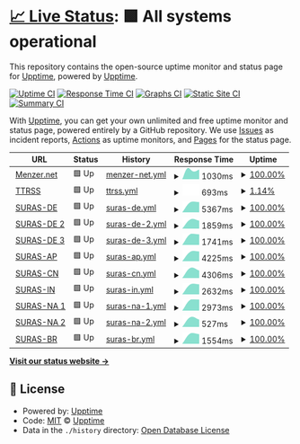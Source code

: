 # [📈 Live Status](https://upptime.github.io/upptime): <!--live status--> **🟩 All systems operational**

This repository contains the open-source uptime monitor and status page for [Upptime](https://upptime.js.org), powered by [Upptime](https://github.com/upptime/upptime).

[![Uptime CI](https://github.com/cxt666/upptime/workflows/Uptime%20CI/badge.svg)](https://github.com/cxt666/upptime/actions?query=workflow%3A%22Uptime+CI%22)
[![Response Time CI](https://github.com/cxt666/upptime/workflows/Response%20Time%20CI/badge.svg)](https://github.com/cxt666/upptime/actions?query=workflow%3A%22Response+Time+CI%22)
[![Graphs CI](https://github.com/cxt666/upptime/workflows/Graphs%20CI/badge.svg)](https://github.com/cxt666/upptime/actions?query=workflow%3A%22Graphs+CI%22)
[![Static Site CI](https://github.com/cxt666/upptime/workflows/Static%20Site%20CI/badge.svg)](https://github.com/cxt666/upptime/actions?query=workflow%3A%22Static+Site+CI%22)
[![Summary CI](https://github.com/cxt666/upptime/workflows/Summary%20CI/badge.svg)](https://github.com/cxt666/upptime/actions?query=workflow%3A%22Summary+CI%22)

With [Upptime](https://upptime.js.org), you can get your own unlimited and free uptime monitor and status page, powered entirely by a GitHub repository. We use [Issues](https://github.com/upptime/upptime/issues) as incident reports, [Actions](https://github.com/cxt666/upptime/actions) as uptime monitors, and [Pages](https://upptime.github.io/upptime) for the status page.

<!--start: status pages-->
<!-- This summary is generated by Upptime (https://github.com/upptime/upptime) -->
<!-- Do not edit this manually, your changes will be overwritten -->
<!-- prettier-ignore -->
| URL | Status | History | Response Time | Uptime |
| --- | ------ | ------- | ------------- | ------ |
| <img alt="" src="https://favicons.githubusercontent.com/menzer.net" height="13"> [Menzer.net](http://menzer.net) | 🟩 Up | [menzer-net.yml](https://github.com/cxt666/upptime/commits/HEAD/history/menzer-net.yml) | <details><summary><img alt="Response time graph" src="./graphs/menzer-net/response-time-week.png" height="20"> 1030ms</summary><br><a href="https://cxt666.github.io/upptime/history/menzer-net"><img alt="Response time 1030" src="https://img.shields.io/endpoint?url=https%3A%2F%2Fraw.githubusercontent.com%2Fcxt666%2Fupptime%2FHEAD%2Fapi%2Fmenzer-net%2Fresponse-time.json"></a><br><a href="https://cxt666.github.io/upptime/history/menzer-net"><img alt="24-hour response time 1030" src="https://img.shields.io/endpoint?url=https%3A%2F%2Fraw.githubusercontent.com%2Fcxt666%2Fupptime%2FHEAD%2Fapi%2Fmenzer-net%2Fresponse-time-day.json"></a><br><a href="https://cxt666.github.io/upptime/history/menzer-net"><img alt="7-day response time 1030" src="https://img.shields.io/endpoint?url=https%3A%2F%2Fraw.githubusercontent.com%2Fcxt666%2Fupptime%2FHEAD%2Fapi%2Fmenzer-net%2Fresponse-time-week.json"></a><br><a href="https://cxt666.github.io/upptime/history/menzer-net"><img alt="30-day response time 1030" src="https://img.shields.io/endpoint?url=https%3A%2F%2Fraw.githubusercontent.com%2Fcxt666%2Fupptime%2FHEAD%2Fapi%2Fmenzer-net%2Fresponse-time-month.json"></a><br><a href="https://cxt666.github.io/upptime/history/menzer-net"><img alt="1-year response time 1030" src="https://img.shields.io/endpoint?url=https%3A%2F%2Fraw.githubusercontent.com%2Fcxt666%2Fupptime%2FHEAD%2Fapi%2Fmenzer-net%2Fresponse-time-year.json"></a></details> | <details><summary><a href="https://cxt666.github.io/upptime/history/menzer-net">100.00%</a></summary><a href="https://cxt666.github.io/upptime/history/menzer-net"><img alt="All-time uptime 100.00%" src="https://img.shields.io/endpoint?url=https%3A%2F%2Fraw.githubusercontent.com%2Fcxt666%2Fupptime%2FHEAD%2Fapi%2Fmenzer-net%2Fuptime.json"></a><br><a href="https://cxt666.github.io/upptime/history/menzer-net"><img alt="24-hour uptime 100.00%" src="https://img.shields.io/endpoint?url=https%3A%2F%2Fraw.githubusercontent.com%2Fcxt666%2Fupptime%2FHEAD%2Fapi%2Fmenzer-net%2Fuptime-day.json"></a><br><a href="https://cxt666.github.io/upptime/history/menzer-net"><img alt="7-day uptime 100.00%" src="https://img.shields.io/endpoint?url=https%3A%2F%2Fraw.githubusercontent.com%2Fcxt666%2Fupptime%2FHEAD%2Fapi%2Fmenzer-net%2Fuptime-week.json"></a><br><a href="https://cxt666.github.io/upptime/history/menzer-net"><img alt="30-day uptime 100.00%" src="https://img.shields.io/endpoint?url=https%3A%2F%2Fraw.githubusercontent.com%2Fcxt666%2Fupptime%2FHEAD%2Fapi%2Fmenzer-net%2Fuptime-month.json"></a><br><a href="https://cxt666.github.io/upptime/history/menzer-net"><img alt="1-year uptime 100.00%" src="https://img.shields.io/endpoint?url=https%3A%2F%2Fraw.githubusercontent.com%2Fcxt666%2Fupptime%2FHEAD%2Fapi%2Fmenzer-net%2Fuptime-year.json"></a></details>
| <img alt="" src="https://favicons.githubusercontent.com/reader.mnzr.de" height="13"> [TTRSS](https://reader.mnzr.de) | 🟩 Up | [ttrss.yml](https://github.com/cxt666/upptime/commits/HEAD/history/ttrss.yml) | <details><summary><img alt="Response time graph" src="./graphs/ttrss/response-time-week.png" height="20"> 693ms</summary><br><a href="https://cxt666.github.io/upptime/history/ttrss"><img alt="Response time 693" src="https://img.shields.io/endpoint?url=https%3A%2F%2Fraw.githubusercontent.com%2Fcxt666%2Fupptime%2FHEAD%2Fapi%2Fttrss%2Fresponse-time.json"></a><br><a href="https://cxt666.github.io/upptime/history/ttrss"><img alt="24-hour response time 693" src="https://img.shields.io/endpoint?url=https%3A%2F%2Fraw.githubusercontent.com%2Fcxt666%2Fupptime%2FHEAD%2Fapi%2Fttrss%2Fresponse-time-day.json"></a><br><a href="https://cxt666.github.io/upptime/history/ttrss"><img alt="7-day response time 693" src="https://img.shields.io/endpoint?url=https%3A%2F%2Fraw.githubusercontent.com%2Fcxt666%2Fupptime%2FHEAD%2Fapi%2Fttrss%2Fresponse-time-week.json"></a><br><a href="https://cxt666.github.io/upptime/history/ttrss"><img alt="30-day response time 693" src="https://img.shields.io/endpoint?url=https%3A%2F%2Fraw.githubusercontent.com%2Fcxt666%2Fupptime%2FHEAD%2Fapi%2Fttrss%2Fresponse-time-month.json"></a><br><a href="https://cxt666.github.io/upptime/history/ttrss"><img alt="1-year response time 693" src="https://img.shields.io/endpoint?url=https%3A%2F%2Fraw.githubusercontent.com%2Fcxt666%2Fupptime%2FHEAD%2Fapi%2Fttrss%2Fresponse-time-year.json"></a></details> | <details><summary><a href="https://cxt666.github.io/upptime/history/ttrss">1.14%</a></summary><a href="https://cxt666.github.io/upptime/history/ttrss"><img alt="All-time uptime 1.14%" src="https://img.shields.io/endpoint?url=https%3A%2F%2Fraw.githubusercontent.com%2Fcxt666%2Fupptime%2FHEAD%2Fapi%2Fttrss%2Fuptime.json"></a><br><a href="https://cxt666.github.io/upptime/history/ttrss"><img alt="24-hour uptime 1.14%" src="https://img.shields.io/endpoint?url=https%3A%2F%2Fraw.githubusercontent.com%2Fcxt666%2Fupptime%2FHEAD%2Fapi%2Fttrss%2Fuptime-day.json"></a><br><a href="https://cxt666.github.io/upptime/history/ttrss"><img alt="7-day uptime 1.14%" src="https://img.shields.io/endpoint?url=https%3A%2F%2Fraw.githubusercontent.com%2Fcxt666%2Fupptime%2FHEAD%2Fapi%2Fttrss%2Fuptime-week.json"></a><br><a href="https://cxt666.github.io/upptime/history/ttrss"><img alt="30-day uptime 1.14%" src="https://img.shields.io/endpoint?url=https%3A%2F%2Fraw.githubusercontent.com%2Fcxt666%2Fupptime%2FHEAD%2Fapi%2Fttrss%2Fuptime-month.json"></a><br><a href="https://cxt666.github.io/upptime/history/ttrss"><img alt="1-year uptime 1.14%" src="https://img.shields.io/endpoint?url=https%3A%2F%2Fraw.githubusercontent.com%2Fcxt666%2Fupptime%2FHEAD%2Fapi%2Fttrss%2Fuptime-year.json"></a></details>
| <img alt="" src="https://favicons.githubusercontent.com/de-emea-vpn.schaeffler.com" height="13"> [SURAS-DE](https://de-emea-vpn.schaeffler.com/vpn) | 🟩 Up | [suras-de.yml](https://github.com/cxt666/upptime/commits/HEAD/history/suras-de.yml) | <details><summary><img alt="Response time graph" src="./graphs/suras-de/response-time-week.png" height="20"> 5367ms</summary><br><a href="https://cxt666.github.io/upptime/history/suras-de"><img alt="Response time 5367" src="https://img.shields.io/endpoint?url=https%3A%2F%2Fraw.githubusercontent.com%2Fcxt666%2Fupptime%2FHEAD%2Fapi%2Fsuras-de%2Fresponse-time.json"></a><br><a href="https://cxt666.github.io/upptime/history/suras-de"><img alt="24-hour response time 5367" src="https://img.shields.io/endpoint?url=https%3A%2F%2Fraw.githubusercontent.com%2Fcxt666%2Fupptime%2FHEAD%2Fapi%2Fsuras-de%2Fresponse-time-day.json"></a><br><a href="https://cxt666.github.io/upptime/history/suras-de"><img alt="7-day response time 5367" src="https://img.shields.io/endpoint?url=https%3A%2F%2Fraw.githubusercontent.com%2Fcxt666%2Fupptime%2FHEAD%2Fapi%2Fsuras-de%2Fresponse-time-week.json"></a><br><a href="https://cxt666.github.io/upptime/history/suras-de"><img alt="30-day response time 5367" src="https://img.shields.io/endpoint?url=https%3A%2F%2Fraw.githubusercontent.com%2Fcxt666%2Fupptime%2FHEAD%2Fapi%2Fsuras-de%2Fresponse-time-month.json"></a><br><a href="https://cxt666.github.io/upptime/history/suras-de"><img alt="1-year response time 5367" src="https://img.shields.io/endpoint?url=https%3A%2F%2Fraw.githubusercontent.com%2Fcxt666%2Fupptime%2FHEAD%2Fapi%2Fsuras-de%2Fresponse-time-year.json"></a></details> | <details><summary><a href="https://cxt666.github.io/upptime/history/suras-de">100.00%</a></summary><a href="https://cxt666.github.io/upptime/history/suras-de"><img alt="All-time uptime 100.00%" src="https://img.shields.io/endpoint?url=https%3A%2F%2Fraw.githubusercontent.com%2Fcxt666%2Fupptime%2FHEAD%2Fapi%2Fsuras-de%2Fuptime.json"></a><br><a href="https://cxt666.github.io/upptime/history/suras-de"><img alt="24-hour uptime 100.00%" src="https://img.shields.io/endpoint?url=https%3A%2F%2Fraw.githubusercontent.com%2Fcxt666%2Fupptime%2FHEAD%2Fapi%2Fsuras-de%2Fuptime-day.json"></a><br><a href="https://cxt666.github.io/upptime/history/suras-de"><img alt="7-day uptime 100.00%" src="https://img.shields.io/endpoint?url=https%3A%2F%2Fraw.githubusercontent.com%2Fcxt666%2Fupptime%2FHEAD%2Fapi%2Fsuras-de%2Fuptime-week.json"></a><br><a href="https://cxt666.github.io/upptime/history/suras-de"><img alt="30-day uptime 100.00%" src="https://img.shields.io/endpoint?url=https%3A%2F%2Fraw.githubusercontent.com%2Fcxt666%2Fupptime%2FHEAD%2Fapi%2Fsuras-de%2Fuptime-month.json"></a><br><a href="https://cxt666.github.io/upptime/history/suras-de"><img alt="1-year uptime 100.00%" src="https://img.shields.io/endpoint?url=https%3A%2F%2Fraw.githubusercontent.com%2Fcxt666%2Fupptime%2FHEAD%2Fapi%2Fsuras-de%2Fuptime-year.json"></a></details>
| <img alt="" src="https://favicons.githubusercontent.com/de-emea2-vpn.schaeffler.com" height="13"> [SURAS-DE 2](https://de-emea2-vpn.schaeffler.com/vpn) | 🟩 Up | [suras-de-2.yml](https://github.com/cxt666/upptime/commits/HEAD/history/suras-de-2.yml) | <details><summary><img alt="Response time graph" src="./graphs/suras-de-2/response-time-week.png" height="20"> 1859ms</summary><br><a href="https://cxt666.github.io/upptime/history/suras-de-2"><img alt="Response time 1859" src="https://img.shields.io/endpoint?url=https%3A%2F%2Fraw.githubusercontent.com%2Fcxt666%2Fupptime%2FHEAD%2Fapi%2Fsuras-de-2%2Fresponse-time.json"></a><br><a href="https://cxt666.github.io/upptime/history/suras-de-2"><img alt="24-hour response time 1859" src="https://img.shields.io/endpoint?url=https%3A%2F%2Fraw.githubusercontent.com%2Fcxt666%2Fupptime%2FHEAD%2Fapi%2Fsuras-de-2%2Fresponse-time-day.json"></a><br><a href="https://cxt666.github.io/upptime/history/suras-de-2"><img alt="7-day response time 1859" src="https://img.shields.io/endpoint?url=https%3A%2F%2Fraw.githubusercontent.com%2Fcxt666%2Fupptime%2FHEAD%2Fapi%2Fsuras-de-2%2Fresponse-time-week.json"></a><br><a href="https://cxt666.github.io/upptime/history/suras-de-2"><img alt="30-day response time 1859" src="https://img.shields.io/endpoint?url=https%3A%2F%2Fraw.githubusercontent.com%2Fcxt666%2Fupptime%2FHEAD%2Fapi%2Fsuras-de-2%2Fresponse-time-month.json"></a><br><a href="https://cxt666.github.io/upptime/history/suras-de-2"><img alt="1-year response time 1859" src="https://img.shields.io/endpoint?url=https%3A%2F%2Fraw.githubusercontent.com%2Fcxt666%2Fupptime%2FHEAD%2Fapi%2Fsuras-de-2%2Fresponse-time-year.json"></a></details> | <details><summary><a href="https://cxt666.github.io/upptime/history/suras-de-2">100.00%</a></summary><a href="https://cxt666.github.io/upptime/history/suras-de-2"><img alt="All-time uptime 100.00%" src="https://img.shields.io/endpoint?url=https%3A%2F%2Fraw.githubusercontent.com%2Fcxt666%2Fupptime%2FHEAD%2Fapi%2Fsuras-de-2%2Fuptime.json"></a><br><a href="https://cxt666.github.io/upptime/history/suras-de-2"><img alt="24-hour uptime 100.00%" src="https://img.shields.io/endpoint?url=https%3A%2F%2Fraw.githubusercontent.com%2Fcxt666%2Fupptime%2FHEAD%2Fapi%2Fsuras-de-2%2Fuptime-day.json"></a><br><a href="https://cxt666.github.io/upptime/history/suras-de-2"><img alt="7-day uptime 100.00%" src="https://img.shields.io/endpoint?url=https%3A%2F%2Fraw.githubusercontent.com%2Fcxt666%2Fupptime%2FHEAD%2Fapi%2Fsuras-de-2%2Fuptime-week.json"></a><br><a href="https://cxt666.github.io/upptime/history/suras-de-2"><img alt="30-day uptime 100.00%" src="https://img.shields.io/endpoint?url=https%3A%2F%2Fraw.githubusercontent.com%2Fcxt666%2Fupptime%2FHEAD%2Fapi%2Fsuras-de-2%2Fuptime-month.json"></a><br><a href="https://cxt666.github.io/upptime/history/suras-de-2"><img alt="1-year uptime 100.00%" src="https://img.shields.io/endpoint?url=https%3A%2F%2Fraw.githubusercontent.com%2Fcxt666%2Fupptime%2FHEAD%2Fapi%2Fsuras-de-2%2Fuptime-year.json"></a></details>
| <img alt="" src="https://favicons.githubusercontent.com/de-emea3-vpn.schaeffler.com" height="13"> [SURAS-DE 3](https://de-emea3-vpn.schaeffler.com/vpn) | 🟩 Up | [suras-de-3.yml](https://github.com/cxt666/upptime/commits/HEAD/history/suras-de-3.yml) | <details><summary><img alt="Response time graph" src="./graphs/suras-de-3/response-time-week.png" height="20"> 1741ms</summary><br><a href="https://cxt666.github.io/upptime/history/suras-de-3"><img alt="Response time 1741" src="https://img.shields.io/endpoint?url=https%3A%2F%2Fraw.githubusercontent.com%2Fcxt666%2Fupptime%2FHEAD%2Fapi%2Fsuras-de-3%2Fresponse-time.json"></a><br><a href="https://cxt666.github.io/upptime/history/suras-de-3"><img alt="24-hour response time 1741" src="https://img.shields.io/endpoint?url=https%3A%2F%2Fraw.githubusercontent.com%2Fcxt666%2Fupptime%2FHEAD%2Fapi%2Fsuras-de-3%2Fresponse-time-day.json"></a><br><a href="https://cxt666.github.io/upptime/history/suras-de-3"><img alt="7-day response time 1741" src="https://img.shields.io/endpoint?url=https%3A%2F%2Fraw.githubusercontent.com%2Fcxt666%2Fupptime%2FHEAD%2Fapi%2Fsuras-de-3%2Fresponse-time-week.json"></a><br><a href="https://cxt666.github.io/upptime/history/suras-de-3"><img alt="30-day response time 1741" src="https://img.shields.io/endpoint?url=https%3A%2F%2Fraw.githubusercontent.com%2Fcxt666%2Fupptime%2FHEAD%2Fapi%2Fsuras-de-3%2Fresponse-time-month.json"></a><br><a href="https://cxt666.github.io/upptime/history/suras-de-3"><img alt="1-year response time 1741" src="https://img.shields.io/endpoint?url=https%3A%2F%2Fraw.githubusercontent.com%2Fcxt666%2Fupptime%2FHEAD%2Fapi%2Fsuras-de-3%2Fresponse-time-year.json"></a></details> | <details><summary><a href="https://cxt666.github.io/upptime/history/suras-de-3">100.00%</a></summary><a href="https://cxt666.github.io/upptime/history/suras-de-3"><img alt="All-time uptime 100.00%" src="https://img.shields.io/endpoint?url=https%3A%2F%2Fraw.githubusercontent.com%2Fcxt666%2Fupptime%2FHEAD%2Fapi%2Fsuras-de-3%2Fuptime.json"></a><br><a href="https://cxt666.github.io/upptime/history/suras-de-3"><img alt="24-hour uptime 100.00%" src="https://img.shields.io/endpoint?url=https%3A%2F%2Fraw.githubusercontent.com%2Fcxt666%2Fupptime%2FHEAD%2Fapi%2Fsuras-de-3%2Fuptime-day.json"></a><br><a href="https://cxt666.github.io/upptime/history/suras-de-3"><img alt="7-day uptime 100.00%" src="https://img.shields.io/endpoint?url=https%3A%2F%2Fraw.githubusercontent.com%2Fcxt666%2Fupptime%2FHEAD%2Fapi%2Fsuras-de-3%2Fuptime-week.json"></a><br><a href="https://cxt666.github.io/upptime/history/suras-de-3"><img alt="30-day uptime 100.00%" src="https://img.shields.io/endpoint?url=https%3A%2F%2Fraw.githubusercontent.com%2Fcxt666%2Fupptime%2FHEAD%2Fapi%2Fsuras-de-3%2Fuptime-month.json"></a><br><a href="https://cxt666.github.io/upptime/history/suras-de-3"><img alt="1-year uptime 100.00%" src="https://img.shields.io/endpoint?url=https%3A%2F%2Fraw.githubusercontent.com%2Fcxt666%2Fupptime%2FHEAD%2Fapi%2Fsuras-de-3%2Fuptime-year.json"></a></details>
| <img alt="" src="https://favicons.githubusercontent.com/kr-ap-vpn.schaeffler.com" height="13"> [SURAS-AP](https://kr-ap-vpn.schaeffler.com/vpn) | 🟩 Up | [suras-ap.yml](https://github.com/cxt666/upptime/commits/HEAD/history/suras-ap.yml) | <details><summary><img alt="Response time graph" src="./graphs/suras-ap/response-time-week.png" height="20"> 4225ms</summary><br><a href="https://cxt666.github.io/upptime/history/suras-ap"><img alt="Response time 4225" src="https://img.shields.io/endpoint?url=https%3A%2F%2Fraw.githubusercontent.com%2Fcxt666%2Fupptime%2FHEAD%2Fapi%2Fsuras-ap%2Fresponse-time.json"></a><br><a href="https://cxt666.github.io/upptime/history/suras-ap"><img alt="24-hour response time 4225" src="https://img.shields.io/endpoint?url=https%3A%2F%2Fraw.githubusercontent.com%2Fcxt666%2Fupptime%2FHEAD%2Fapi%2Fsuras-ap%2Fresponse-time-day.json"></a><br><a href="https://cxt666.github.io/upptime/history/suras-ap"><img alt="7-day response time 4225" src="https://img.shields.io/endpoint?url=https%3A%2F%2Fraw.githubusercontent.com%2Fcxt666%2Fupptime%2FHEAD%2Fapi%2Fsuras-ap%2Fresponse-time-week.json"></a><br><a href="https://cxt666.github.io/upptime/history/suras-ap"><img alt="30-day response time 4225" src="https://img.shields.io/endpoint?url=https%3A%2F%2Fraw.githubusercontent.com%2Fcxt666%2Fupptime%2FHEAD%2Fapi%2Fsuras-ap%2Fresponse-time-month.json"></a><br><a href="https://cxt666.github.io/upptime/history/suras-ap"><img alt="1-year response time 4225" src="https://img.shields.io/endpoint?url=https%3A%2F%2Fraw.githubusercontent.com%2Fcxt666%2Fupptime%2FHEAD%2Fapi%2Fsuras-ap%2Fresponse-time-year.json"></a></details> | <details><summary><a href="https://cxt666.github.io/upptime/history/suras-ap">100.00%</a></summary><a href="https://cxt666.github.io/upptime/history/suras-ap"><img alt="All-time uptime 100.00%" src="https://img.shields.io/endpoint?url=https%3A%2F%2Fraw.githubusercontent.com%2Fcxt666%2Fupptime%2FHEAD%2Fapi%2Fsuras-ap%2Fuptime.json"></a><br><a href="https://cxt666.github.io/upptime/history/suras-ap"><img alt="24-hour uptime 100.00%" src="https://img.shields.io/endpoint?url=https%3A%2F%2Fraw.githubusercontent.com%2Fcxt666%2Fupptime%2FHEAD%2Fapi%2Fsuras-ap%2Fuptime-day.json"></a><br><a href="https://cxt666.github.io/upptime/history/suras-ap"><img alt="7-day uptime 100.00%" src="https://img.shields.io/endpoint?url=https%3A%2F%2Fraw.githubusercontent.com%2Fcxt666%2Fupptime%2FHEAD%2Fapi%2Fsuras-ap%2Fuptime-week.json"></a><br><a href="https://cxt666.github.io/upptime/history/suras-ap"><img alt="30-day uptime 100.00%" src="https://img.shields.io/endpoint?url=https%3A%2F%2Fraw.githubusercontent.com%2Fcxt666%2Fupptime%2FHEAD%2Fapi%2Fsuras-ap%2Fuptime-month.json"></a><br><a href="https://cxt666.github.io/upptime/history/suras-ap"><img alt="1-year uptime 100.00%" src="https://img.shields.io/endpoint?url=https%3A%2F%2Fraw.githubusercontent.com%2Fcxt666%2Fupptime%2FHEAD%2Fapi%2Fsuras-ap%2Fuptime-year.json"></a></details>
| <img alt="" src="https://favicons.githubusercontent.com/cn-ap-vpn.schaefflercn.com" height="13"> [SURAS-CN](https://cn-ap-vpn.schaefflercn.com/vpn) | 🟩 Up | [suras-cn.yml](https://github.com/cxt666/upptime/commits/HEAD/history/suras-cn.yml) | <details><summary><img alt="Response time graph" src="./graphs/suras-cn/response-time-week.png" height="20"> 4306ms</summary><br><a href="https://cxt666.github.io/upptime/history/suras-cn"><img alt="Response time 4306" src="https://img.shields.io/endpoint?url=https%3A%2F%2Fraw.githubusercontent.com%2Fcxt666%2Fupptime%2FHEAD%2Fapi%2Fsuras-cn%2Fresponse-time.json"></a><br><a href="https://cxt666.github.io/upptime/history/suras-cn"><img alt="24-hour response time 4306" src="https://img.shields.io/endpoint?url=https%3A%2F%2Fraw.githubusercontent.com%2Fcxt666%2Fupptime%2FHEAD%2Fapi%2Fsuras-cn%2Fresponse-time-day.json"></a><br><a href="https://cxt666.github.io/upptime/history/suras-cn"><img alt="7-day response time 4306" src="https://img.shields.io/endpoint?url=https%3A%2F%2Fraw.githubusercontent.com%2Fcxt666%2Fupptime%2FHEAD%2Fapi%2Fsuras-cn%2Fresponse-time-week.json"></a><br><a href="https://cxt666.github.io/upptime/history/suras-cn"><img alt="30-day response time 4306" src="https://img.shields.io/endpoint?url=https%3A%2F%2Fraw.githubusercontent.com%2Fcxt666%2Fupptime%2FHEAD%2Fapi%2Fsuras-cn%2Fresponse-time-month.json"></a><br><a href="https://cxt666.github.io/upptime/history/suras-cn"><img alt="1-year response time 4306" src="https://img.shields.io/endpoint?url=https%3A%2F%2Fraw.githubusercontent.com%2Fcxt666%2Fupptime%2FHEAD%2Fapi%2Fsuras-cn%2Fresponse-time-year.json"></a></details> | <details><summary><a href="https://cxt666.github.io/upptime/history/suras-cn">100.00%</a></summary><a href="https://cxt666.github.io/upptime/history/suras-cn"><img alt="All-time uptime 100.00%" src="https://img.shields.io/endpoint?url=https%3A%2F%2Fraw.githubusercontent.com%2Fcxt666%2Fupptime%2FHEAD%2Fapi%2Fsuras-cn%2Fuptime.json"></a><br><a href="https://cxt666.github.io/upptime/history/suras-cn"><img alt="24-hour uptime 100.00%" src="https://img.shields.io/endpoint?url=https%3A%2F%2Fraw.githubusercontent.com%2Fcxt666%2Fupptime%2FHEAD%2Fapi%2Fsuras-cn%2Fuptime-day.json"></a><br><a href="https://cxt666.github.io/upptime/history/suras-cn"><img alt="7-day uptime 100.00%" src="https://img.shields.io/endpoint?url=https%3A%2F%2Fraw.githubusercontent.com%2Fcxt666%2Fupptime%2FHEAD%2Fapi%2Fsuras-cn%2Fuptime-week.json"></a><br><a href="https://cxt666.github.io/upptime/history/suras-cn"><img alt="30-day uptime 100.00%" src="https://img.shields.io/endpoint?url=https%3A%2F%2Fraw.githubusercontent.com%2Fcxt666%2Fupptime%2FHEAD%2Fapi%2Fsuras-cn%2Fuptime-month.json"></a><br><a href="https://cxt666.github.io/upptime/history/suras-cn"><img alt="1-year uptime 100.00%" src="https://img.shields.io/endpoint?url=https%3A%2F%2Fraw.githubusercontent.com%2Fcxt666%2Fupptime%2FHEAD%2Fapi%2Fsuras-cn%2Fuptime-year.json"></a></details>
| <img alt="" src="https://favicons.githubusercontent.com/in-ap-vpn.schaeffler.com" height="13"> [SURAS-IN](https://in-ap-vpn.schaeffler.com/vpn) | 🟩 Up | [suras-in.yml](https://github.com/cxt666/upptime/commits/HEAD/history/suras-in.yml) | <details><summary><img alt="Response time graph" src="./graphs/suras-in/response-time-week.png" height="20"> 2632ms</summary><br><a href="https://cxt666.github.io/upptime/history/suras-in"><img alt="Response time 2632" src="https://img.shields.io/endpoint?url=https%3A%2F%2Fraw.githubusercontent.com%2Fcxt666%2Fupptime%2FHEAD%2Fapi%2Fsuras-in%2Fresponse-time.json"></a><br><a href="https://cxt666.github.io/upptime/history/suras-in"><img alt="24-hour response time 2632" src="https://img.shields.io/endpoint?url=https%3A%2F%2Fraw.githubusercontent.com%2Fcxt666%2Fupptime%2FHEAD%2Fapi%2Fsuras-in%2Fresponse-time-day.json"></a><br><a href="https://cxt666.github.io/upptime/history/suras-in"><img alt="7-day response time 2632" src="https://img.shields.io/endpoint?url=https%3A%2F%2Fraw.githubusercontent.com%2Fcxt666%2Fupptime%2FHEAD%2Fapi%2Fsuras-in%2Fresponse-time-week.json"></a><br><a href="https://cxt666.github.io/upptime/history/suras-in"><img alt="30-day response time 2632" src="https://img.shields.io/endpoint?url=https%3A%2F%2Fraw.githubusercontent.com%2Fcxt666%2Fupptime%2FHEAD%2Fapi%2Fsuras-in%2Fresponse-time-month.json"></a><br><a href="https://cxt666.github.io/upptime/history/suras-in"><img alt="1-year response time 2632" src="https://img.shields.io/endpoint?url=https%3A%2F%2Fraw.githubusercontent.com%2Fcxt666%2Fupptime%2FHEAD%2Fapi%2Fsuras-in%2Fresponse-time-year.json"></a></details> | <details><summary><a href="https://cxt666.github.io/upptime/history/suras-in">100.00%</a></summary><a href="https://cxt666.github.io/upptime/history/suras-in"><img alt="All-time uptime 100.00%" src="https://img.shields.io/endpoint?url=https%3A%2F%2Fraw.githubusercontent.com%2Fcxt666%2Fupptime%2FHEAD%2Fapi%2Fsuras-in%2Fuptime.json"></a><br><a href="https://cxt666.github.io/upptime/history/suras-in"><img alt="24-hour uptime 100.00%" src="https://img.shields.io/endpoint?url=https%3A%2F%2Fraw.githubusercontent.com%2Fcxt666%2Fupptime%2FHEAD%2Fapi%2Fsuras-in%2Fuptime-day.json"></a><br><a href="https://cxt666.github.io/upptime/history/suras-in"><img alt="7-day uptime 100.00%" src="https://img.shields.io/endpoint?url=https%3A%2F%2Fraw.githubusercontent.com%2Fcxt666%2Fupptime%2FHEAD%2Fapi%2Fsuras-in%2Fuptime-week.json"></a><br><a href="https://cxt666.github.io/upptime/history/suras-in"><img alt="30-day uptime 100.00%" src="https://img.shields.io/endpoint?url=https%3A%2F%2Fraw.githubusercontent.com%2Fcxt666%2Fupptime%2FHEAD%2Fapi%2Fsuras-in%2Fuptime-month.json"></a><br><a href="https://cxt666.github.io/upptime/history/suras-in"><img alt="1-year uptime 100.00%" src="https://img.shields.io/endpoint?url=https%3A%2F%2Fraw.githubusercontent.com%2Fcxt666%2Fupptime%2FHEAD%2Fapi%2Fsuras-in%2Fuptime-year.json"></a></details>
| <img alt="" src="https://favicons.githubusercontent.com/us-equ1-vpn.schaeffler.com" height="13"> [SURAS-NA 1](https://us-equ1-vpn.schaeffler.com/vpn) | 🟩 Up | [suras-na-1.yml](https://github.com/cxt666/upptime/commits/HEAD/history/suras-na-1.yml) | <details><summary><img alt="Response time graph" src="./graphs/suras-na-1/response-time-week.png" height="20"> 2973ms</summary><br><a href="https://cxt666.github.io/upptime/history/suras-na-1"><img alt="Response time 2973" src="https://img.shields.io/endpoint?url=https%3A%2F%2Fraw.githubusercontent.com%2Fcxt666%2Fupptime%2FHEAD%2Fapi%2Fsuras-na-1%2Fresponse-time.json"></a><br><a href="https://cxt666.github.io/upptime/history/suras-na-1"><img alt="24-hour response time 2973" src="https://img.shields.io/endpoint?url=https%3A%2F%2Fraw.githubusercontent.com%2Fcxt666%2Fupptime%2FHEAD%2Fapi%2Fsuras-na-1%2Fresponse-time-day.json"></a><br><a href="https://cxt666.github.io/upptime/history/suras-na-1"><img alt="7-day response time 2973" src="https://img.shields.io/endpoint?url=https%3A%2F%2Fraw.githubusercontent.com%2Fcxt666%2Fupptime%2FHEAD%2Fapi%2Fsuras-na-1%2Fresponse-time-week.json"></a><br><a href="https://cxt666.github.io/upptime/history/suras-na-1"><img alt="30-day response time 2973" src="https://img.shields.io/endpoint?url=https%3A%2F%2Fraw.githubusercontent.com%2Fcxt666%2Fupptime%2FHEAD%2Fapi%2Fsuras-na-1%2Fresponse-time-month.json"></a><br><a href="https://cxt666.github.io/upptime/history/suras-na-1"><img alt="1-year response time 2973" src="https://img.shields.io/endpoint?url=https%3A%2F%2Fraw.githubusercontent.com%2Fcxt666%2Fupptime%2FHEAD%2Fapi%2Fsuras-na-1%2Fresponse-time-year.json"></a></details> | <details><summary><a href="https://cxt666.github.io/upptime/history/suras-na-1">100.00%</a></summary><a href="https://cxt666.github.io/upptime/history/suras-na-1"><img alt="All-time uptime 100.00%" src="https://img.shields.io/endpoint?url=https%3A%2F%2Fraw.githubusercontent.com%2Fcxt666%2Fupptime%2FHEAD%2Fapi%2Fsuras-na-1%2Fuptime.json"></a><br><a href="https://cxt666.github.io/upptime/history/suras-na-1"><img alt="24-hour uptime 100.00%" src="https://img.shields.io/endpoint?url=https%3A%2F%2Fraw.githubusercontent.com%2Fcxt666%2Fupptime%2FHEAD%2Fapi%2Fsuras-na-1%2Fuptime-day.json"></a><br><a href="https://cxt666.github.io/upptime/history/suras-na-1"><img alt="7-day uptime 100.00%" src="https://img.shields.io/endpoint?url=https%3A%2F%2Fraw.githubusercontent.com%2Fcxt666%2Fupptime%2FHEAD%2Fapi%2Fsuras-na-1%2Fuptime-week.json"></a><br><a href="https://cxt666.github.io/upptime/history/suras-na-1"><img alt="30-day uptime 100.00%" src="https://img.shields.io/endpoint?url=https%3A%2F%2Fraw.githubusercontent.com%2Fcxt666%2Fupptime%2FHEAD%2Fapi%2Fsuras-na-1%2Fuptime-month.json"></a><br><a href="https://cxt666.github.io/upptime/history/suras-na-1"><img alt="1-year uptime 100.00%" src="https://img.shields.io/endpoint?url=https%3A%2F%2Fraw.githubusercontent.com%2Fcxt666%2Fupptime%2FHEAD%2Fapi%2Fsuras-na-1%2Fuptime-year.json"></a></details>
| <img alt="" src="https://favicons.githubusercontent.com/us-na2-vpn.schaeffler.com" height="13"> [SURAS-NA 2](https://us-na2-vpn.schaeffler.com/vpn) | 🟩 Up | [suras-na-2.yml](https://github.com/cxt666/upptime/commits/HEAD/history/suras-na-2.yml) | <details><summary><img alt="Response time graph" src="./graphs/suras-na-2/response-time-week.png" height="20"> 527ms</summary><br><a href="https://cxt666.github.io/upptime/history/suras-na-2"><img alt="Response time 527" src="https://img.shields.io/endpoint?url=https%3A%2F%2Fraw.githubusercontent.com%2Fcxt666%2Fupptime%2FHEAD%2Fapi%2Fsuras-na-2%2Fresponse-time.json"></a><br><a href="https://cxt666.github.io/upptime/history/suras-na-2"><img alt="24-hour response time 527" src="https://img.shields.io/endpoint?url=https%3A%2F%2Fraw.githubusercontent.com%2Fcxt666%2Fupptime%2FHEAD%2Fapi%2Fsuras-na-2%2Fresponse-time-day.json"></a><br><a href="https://cxt666.github.io/upptime/history/suras-na-2"><img alt="7-day response time 527" src="https://img.shields.io/endpoint?url=https%3A%2F%2Fraw.githubusercontent.com%2Fcxt666%2Fupptime%2FHEAD%2Fapi%2Fsuras-na-2%2Fresponse-time-week.json"></a><br><a href="https://cxt666.github.io/upptime/history/suras-na-2"><img alt="30-day response time 527" src="https://img.shields.io/endpoint?url=https%3A%2F%2Fraw.githubusercontent.com%2Fcxt666%2Fupptime%2FHEAD%2Fapi%2Fsuras-na-2%2Fresponse-time-month.json"></a><br><a href="https://cxt666.github.io/upptime/history/suras-na-2"><img alt="1-year response time 527" src="https://img.shields.io/endpoint?url=https%3A%2F%2Fraw.githubusercontent.com%2Fcxt666%2Fupptime%2FHEAD%2Fapi%2Fsuras-na-2%2Fresponse-time-year.json"></a></details> | <details><summary><a href="https://cxt666.github.io/upptime/history/suras-na-2">100.00%</a></summary><a href="https://cxt666.github.io/upptime/history/suras-na-2"><img alt="All-time uptime 100.00%" src="https://img.shields.io/endpoint?url=https%3A%2F%2Fraw.githubusercontent.com%2Fcxt666%2Fupptime%2FHEAD%2Fapi%2Fsuras-na-2%2Fuptime.json"></a><br><a href="https://cxt666.github.io/upptime/history/suras-na-2"><img alt="24-hour uptime 100.00%" src="https://img.shields.io/endpoint?url=https%3A%2F%2Fraw.githubusercontent.com%2Fcxt666%2Fupptime%2FHEAD%2Fapi%2Fsuras-na-2%2Fuptime-day.json"></a><br><a href="https://cxt666.github.io/upptime/history/suras-na-2"><img alt="7-day uptime 100.00%" src="https://img.shields.io/endpoint?url=https%3A%2F%2Fraw.githubusercontent.com%2Fcxt666%2Fupptime%2FHEAD%2Fapi%2Fsuras-na-2%2Fuptime-week.json"></a><br><a href="https://cxt666.github.io/upptime/history/suras-na-2"><img alt="30-day uptime 100.00%" src="https://img.shields.io/endpoint?url=https%3A%2F%2Fraw.githubusercontent.com%2Fcxt666%2Fupptime%2FHEAD%2Fapi%2Fsuras-na-2%2Fuptime-month.json"></a><br><a href="https://cxt666.github.io/upptime/history/suras-na-2"><img alt="1-year uptime 100.00%" src="https://img.shields.io/endpoint?url=https%3A%2F%2Fraw.githubusercontent.com%2Fcxt666%2Fupptime%2FHEAD%2Fapi%2Fsuras-na-2%2Fuptime-year.json"></a></details>
| <img alt="" src="https://favicons.githubusercontent.com/br-sa-vpn.schaeffler.com" height="13"> [SURAS-BR](https://br-sa-vpn.schaeffler.com/vpn) | 🟩 Up | [suras-br.yml](https://github.com/cxt666/upptime/commits/HEAD/history/suras-br.yml) | <details><summary><img alt="Response time graph" src="./graphs/suras-br/response-time-week.png" height="20"> 1554ms</summary><br><a href="https://cxt666.github.io/upptime/history/suras-br"><img alt="Response time 1554" src="https://img.shields.io/endpoint?url=https%3A%2F%2Fraw.githubusercontent.com%2Fcxt666%2Fupptime%2FHEAD%2Fapi%2Fsuras-br%2Fresponse-time.json"></a><br><a href="https://cxt666.github.io/upptime/history/suras-br"><img alt="24-hour response time 1554" src="https://img.shields.io/endpoint?url=https%3A%2F%2Fraw.githubusercontent.com%2Fcxt666%2Fupptime%2FHEAD%2Fapi%2Fsuras-br%2Fresponse-time-day.json"></a><br><a href="https://cxt666.github.io/upptime/history/suras-br"><img alt="7-day response time 1554" src="https://img.shields.io/endpoint?url=https%3A%2F%2Fraw.githubusercontent.com%2Fcxt666%2Fupptime%2FHEAD%2Fapi%2Fsuras-br%2Fresponse-time-week.json"></a><br><a href="https://cxt666.github.io/upptime/history/suras-br"><img alt="30-day response time 1554" src="https://img.shields.io/endpoint?url=https%3A%2F%2Fraw.githubusercontent.com%2Fcxt666%2Fupptime%2FHEAD%2Fapi%2Fsuras-br%2Fresponse-time-month.json"></a><br><a href="https://cxt666.github.io/upptime/history/suras-br"><img alt="1-year response time 1554" src="https://img.shields.io/endpoint?url=https%3A%2F%2Fraw.githubusercontent.com%2Fcxt666%2Fupptime%2FHEAD%2Fapi%2Fsuras-br%2Fresponse-time-year.json"></a></details> | <details><summary><a href="https://cxt666.github.io/upptime/history/suras-br">100.00%</a></summary><a href="https://cxt666.github.io/upptime/history/suras-br"><img alt="All-time uptime 100.00%" src="https://img.shields.io/endpoint?url=https%3A%2F%2Fraw.githubusercontent.com%2Fcxt666%2Fupptime%2FHEAD%2Fapi%2Fsuras-br%2Fuptime.json"></a><br><a href="https://cxt666.github.io/upptime/history/suras-br"><img alt="24-hour uptime 100.00%" src="https://img.shields.io/endpoint?url=https%3A%2F%2Fraw.githubusercontent.com%2Fcxt666%2Fupptime%2FHEAD%2Fapi%2Fsuras-br%2Fuptime-day.json"></a><br><a href="https://cxt666.github.io/upptime/history/suras-br"><img alt="7-day uptime 100.00%" src="https://img.shields.io/endpoint?url=https%3A%2F%2Fraw.githubusercontent.com%2Fcxt666%2Fupptime%2FHEAD%2Fapi%2Fsuras-br%2Fuptime-week.json"></a><br><a href="https://cxt666.github.io/upptime/history/suras-br"><img alt="30-day uptime 100.00%" src="https://img.shields.io/endpoint?url=https%3A%2F%2Fraw.githubusercontent.com%2Fcxt666%2Fupptime%2FHEAD%2Fapi%2Fsuras-br%2Fuptime-month.json"></a><br><a href="https://cxt666.github.io/upptime/history/suras-br"><img alt="1-year uptime 100.00%" src="https://img.shields.io/endpoint?url=https%3A%2F%2Fraw.githubusercontent.com%2Fcxt666%2Fupptime%2FHEAD%2Fapi%2Fsuras-br%2Fuptime-year.json"></a></details>

<!--end: status pages-->

[**Visit our status website →**](https://upptime.github.io/upptime)

## 📄 License

- Powered by: [Upptime](https://github.com/upptime/upptime)
- Code: [MIT](./LICENSE) © [Upptime](https://upptime.js.org)
- Data in the `./history` directory: [Open Database License](https://opendatacommons.org/licenses/odbl/1-0/)
